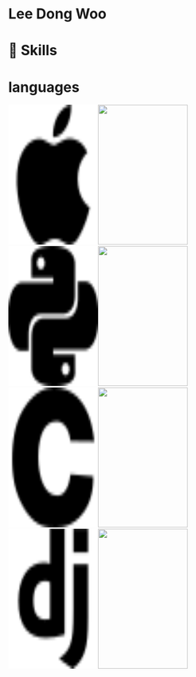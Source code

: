 # Lee Dong Woo
#
# 🦾 Skills
# languages


<img src="./icon/apple.svg" alt="apple" height="280" width="180"><img src="./icon/homebrew.svg" height="280" width="180">
<img src="./icon/python.svg" alt="intel" height="280" width="180"><img src="./icon/intellijidea.svg" height="280" width="180">
<img src="./icon/c.svg" alt="googlechrome" height="280" width="180"><img src="./icon/google.svg" height="280" width="180">
<img src="./icon/django.svg" alt="linux" height="280" width="180"><img src="./icon/react.svg" height="280" width="180">
 </h1>

<!--
**moveright1231/moveright1231** is a ✨ _special_ ✨ repository because its `README.md` (this file) appears on your GitHub profile.

Here are some ideas to get you started:

- 🔭 I’m currently working on ...
- 🌱 I’m currently learning ...
- 👯 I’m looking to collaborate on ...
- 🤔 I’m looking for help with ...
- 💬 Ask me about ...
- 📫 How to reach me: ...
- 😄 Pronouns: ...
- ⚡ Fun fact: ...
-->
